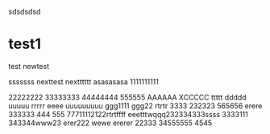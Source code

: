 
sdsdsdsd

# test1
test
newtest

sssssss
nexttest
nextttttt
asasasasa
1111111111

22222222
33333333
44444444
555555
AAAAAA
XCCCCC
ttttt
ddddd
uuuuu
rrrrr
eeee
uuuuuuuuu
ggg1111
ggg22
rtrtr
3333
232323
565656
erere
333333
444
555
77711112122rtrtffff
eeetttwqqq232334333ssss
3333111
343344www23 
erer222
wewe
ererer
22333
34555555
4545
